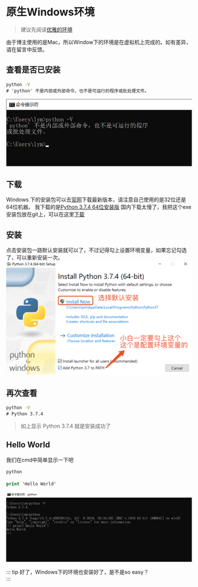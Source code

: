 # 原生Windows环境
>建议先阅读[优雅的环境](/docs/Python/conda)  

由于博主使用的是Mac，所以Window下的环境是在虚拟机上完成的。如有差异，请在留言中反馈。

## 查看是否已安装
```cmd
python -V
# 'python' 不是内部或外部命令，也不是可运行的程序或批处理文件。
```
![版本](/python/win_python_v.png)

## 下载
Windows 下的安装包可以去[官网](https://www.python.org/)下载最新版本，请注意自己使用的是32位还是64位机器。
我下载的是[Python 3.7.4 64位安装版](https://www.python.org/ftp/python/3.7.4/python-3.7.4-amd64.exe)
国内下载太慢了，我把这个exe安装包放在git上，可以在这里[下载](https://github.com/84dd/84dd.github.io/blob/dev/soft/python-3.7.4-amd64.exe)

## 安装
点击安装包一路默认安装就可以了，不过记得勾上设置环境变量，如果忘记勾选了，可以重新安装一次。
![win_py_install](/python/win_py_install_1.png)

## 再次查看
```cmd
python -V
# Python 3.7.4
```
> 如上显示 Python 3.7.4 就是安装成功了

## Hello World
我们在cmd中简单显示一下吧
```cmd
python

print 'Hello World'
```
![Hello World](/python/win_py_hello.png)

::: tip
好了，Windows下的环境也安装好了，是不是so easy？  
:::